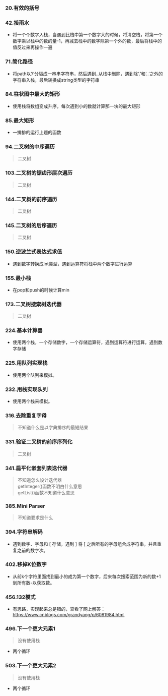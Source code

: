 ### 20.有效的括号
### 42.接雨水
* 将一个个数字入栈，当遇到比栈中第一个数字大的时候，将清空栈，将第一个数字乘以栈中的数的量-1，再减去栈中的数字除第一个外的数，最后将栈中的值反过来再操作一遍
### 71.简化路径
* 将path以‘/’分隔成一串串字符串，然后遇到..从栈中删除，遇到除‘.’和‘..’之外的字符串入栈，最后转换成string类型的字符串
### 84.柱状图中最大的矩形
* 使用栈将数组变成升序，每次遇到小的数就计算那一块的最大矩形
### 85.最大矩形
* 一排排的运行上题的函数
### 94.二叉树的中序遍历
> 二叉树
### 103.二叉树的锯齿形层次遍历
> 二叉树
### 144.二叉树的前序遍历
> 二叉树
### 145.二叉树的后序遍历
> 二叉树
### 150.逆波兰式表达式求值
* 遇到数字转换成int类型，遇到运算符将栈中两个数字进行运算
### 155.最小栈
* 在pop和push的时候计算min
### 173.二叉树搜索树迭代器
> 二叉树
### 224.基本计算器
* 使用两个栈，一个存储数字，一个存储运算符，遇到运算符进行运算，遇到数字存储
### 225.用队列实现栈
* 使用两个队列来模拟。
### 232.用栈实现队列
* 使用两个栈来模拟。
### 316.去除重复字母
> 不知道什么是以字典排序的最短结果
### 331.验证二叉树的前序序列化
> 二叉树
### 341.扁平化嵌套列表迭代器
> 不知道怎么设计迭代器  
> getInteger()函数不明白什么意思  
> getList()函数不知道什么意思
### 385.Mini Parser
> 不知道要求是什么
### 394.字符串解码
* 遇到数字、字母和 [ 存储，遇到 ] 将 [ 之后所有的字母组合成字符串，并且重复之前的数字次。
### 402.移掉K位数字
* 从前k个字符里面找到最小的成为第一个数字，后来每次搜索范围为新的数+1到所有数-以获取数。
### 456.132模式
* 有思路，实现起来总是错的，查看了网上解答：https://www.cnblogs.com/grandyang/p/6081984.html
### 496.下一个更大元素1
> 没有使用栈

* 两个循环
### 503.下一个更大元素2
> 没有使用栈

* 两个循环